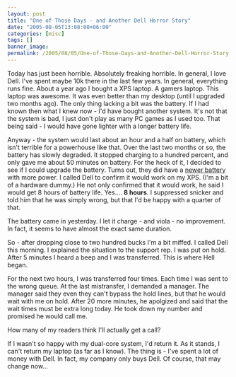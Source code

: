 ```yaml
---
layout: post
title: "One of Those Days - and Another Dell Horror Story"
date: "2005-08-05T13:08:00+06:00"
categories: [misc]
tags: []
banner_image: 
permalink: /2005/08/05/One-of-Those-Days-and-Another-Dell-Horror-Story
---
```


Today has just been horrible. Absolutely freaking horrible. In general, I love Dell. I've spent maybe 10k there in the last few years. In general, everything runs fine. About a year ago I bought a XPS laptop. A gamers laptop. This laptop was awesome. It was even better than my desktop (until I upgraded two months ago). The only thing lacking a bit was the battery. If I had known then what I knew now - I'd have bought another system. It's not that the system is bad, I just don't play as many PC games as I used too. That being said - I would have gone lighter with a longer battery life.

Anyway - the system would last about an hour and a half on battery, which isn't terrible for a powerhouse like that. Over the last two months or so, the battery has slowly degraded. It stopped charging to a hundred percent, and only gave me about 50 minutes on battery. For the heck of it, I decided to see if I could upgrade the battery. Turns out, they did have a <a href="http://accessories.us.dell.com/sna/ProductDetail.aspx?sku=312-0273&icompatid=166537&c=us&l=en&cs=19&page=dellitemsproductlisting.aspx">newer battery</a> with more power. I called Dell to confirm it would work on my XPS. (I'm a bit of a hardware dummy.) He not only confirmed that it would work, he said I would get 8 hours of battery life. Yes.... <b>8 hours</b>. I suppressed snicker and told him that he was simply wrong, but that I'd be happy with a quarter of that. 

The battery came in yesterday. I let it charge - and viola - no improvement. In fact, it seems to have almost the exact same duration.

So - after dropping close to two hundred bucks I'm a bit miffed. I called Dell this morning. I explained the situation to the support rep. I was put on hold. After 5 minutes I heard a beep and I was transferred. This is where Hell began.

For the next two hours, I was transferred four times. Each time I was sent to the wrong queue. At the last mistransfer, I demanded a manager. The manager said they even they can't bypass the hold lines, but that he would wait with me on hold. After 20 more minutes, he apolgized and said that the wait times must be extra long today. He took down my number and promised he would call me.

How many of my readers think I'll actually get a call?

If I wasn't so happy with my dual-core system, I'd return it. As it stands, I can't return my laptop (as far as I know). The thing is - I've spent a lot of money with Dell. In fact, my company only buys Dell. Of course, that may change now...